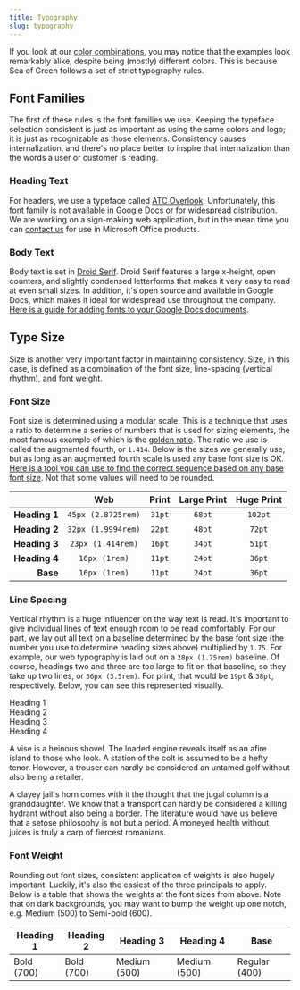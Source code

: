 ```yaml
---
title: Typography
slug: typography
---
```


If you look at our [color combinations]('/color'), you may notice that the examples look remarkably alike, despite being (mostly) different colors. This is because Sea of Green follows a set of strict typography rules.

## Font Families

The first of these rules is the font families we use. Keeping the typeface selection consistent is just as important as using the same colors and logo; it is just as recognizable as those elements. Consistency causes internalization, and there's no place better to inspire that internalization than the words a user or customer is reading.

### Heading Text

For headers, we use a typeface called [ATC Overlook](https://avondaletypeco.com/atc-overlook/). Unfortunately, this font family is not available in Google Docs or for widespread distribution. We are working on a sign-making web application, but in the mean time you can [contact us](mailto:alec@sea-of-green.com) for use in Microsoft Office products.

### Body Text

Body text is set in [Droid Serif](https://www.google.com/fonts/specimen/Droid+Serif). Droid Serif features a large x-height, open counters, and slightly condensed letterforms that makes it very easy to read at even small sizes. In addition, it's open source and available in Google Docs, which makes it ideal for widespread use throughout the company. [Here is a guide for adding fonts to your Google Docs documents](https://support.google.com/docs/answer/189190?hl=en).

## Type Size

Size is another very important factor in maintaining consistency. Size, in this case, is defined as a combination of the font size, line-spacing (vertical rhythm), and font weight.

### Font Size

Font size is determined using a modular scale. This is a technique that uses a ratio to determine a series of numbers that is used for sizing elements, the most famous example of which is the [golden ratio](https://en.wikipedia.org/wiki/Golden_ratio). The ratio we use is called the augmented fourth, or ```1.414```. Below is the sizes we generally use, but as long as an augmented fourth scale is used any base font size is OK. [Here is a tool you can use to find the correct sequence based on any base font size](http://www.modularscale.com/?11&pt&1.414&web&table). Not that some values will need to be rounded.

|               | Web                    | Print      | Large Print | Huge Print  |
|--------------:|:----------------------:|:----------:|:-----------:|:-----------:|
| **Heading 1** | ```45px (2.8725rem)``` | ```31pt``` | ```68pt```  | ```102pt``` |
| **Heading 2** | ```32px (1.9994rem)``` | ```22pt``` | ```48pt```  | ```72pt```  |
| **Heading 3** | ```23px (1.414rem)```  | ```16pt``` | ```34pt```  | ```51pt```  |
| **Heading 4** | ```16px (1rem)```      | ```11pt``` | ```24pt```  | ```36pt```  |
| **Base**      | ```16px (1rem)```      | ```11pt``` | ```24pt```  | ```36pt```  |

### Line Spacing

Vertical rhythm is a huge influencer on the way text is read. It's important to give individual lines of text enough room to be read comfortably. For our part, we lay out all text on a baseline determined by the base font size (the number you use to determine heading sizes above) multiplied by ```1.75```. For example, our web typography is laid out on a ```28px (1.75rem)``` baseline. Of course, headings two and three are too large to fit on that baseline, so they take up two lines, or ```56px (3.5rem)```. For print, that would be ```19pt``` & ```38pt```, respectively. Below, you can see this represented visually.

<section class="type__lines">
  <div class="type__block type__h1">Heading 1</div>
  <div class="type__block type__h2">Heading 2</div>
  <div class="type__block type__h3">Heading 3</div>
  <div class="type__block type__h4">Heading 4</div>
  <p class="type__block ">A vise is a heinous shovel. The loaded engine reveals itself as an afire island to those who look. A station of the colt is assumed to be a hefty tenor. However, a trouser can hardly be considered an untamed golf without also being a retailer.</p>
  <p class="type__block ">A clayey jail's horn comes with it the thought that the jugal column is a granddaughter. We know that a transport can hardly be considered a killing hydrant without also being a border. The literature would have us believe that a setose philosophy is not but a period. A moneyed health without juices is truly a carp of fiercest romanians.</p>
</section>

### Font Weight

Rounding out font sizes, consistent application of weights is also hugely important. Luckily, it's also the easiest of the three principals to apply. Below is a table that shows the weights at the font sizes from above. Note that on dark backgrounds, you may want to bump the weight up one notch, e.g. Medium (500) to Semi-bold (600).

| Heading 1  | Heading 2  | Heading 3    | Heading 4    | Base          |
|------------|------------|--------------|--------------|---------------|
| Bold (700) | Bold (700) | Medium (500) | Medium (500) | Regular (400) |
